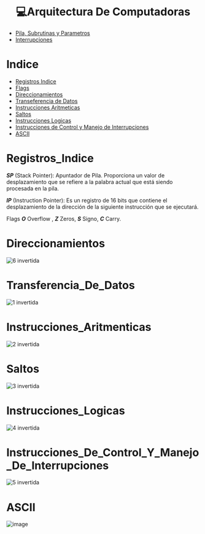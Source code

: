 <h1 align="center"> 💻Arquitectura De Computadoras </h1>

- [Pila, Subrutinas y Parametros](/Assembler.md)
- [Interrupciones](/Interrupciones.md)

Indice
=================

   * [Registros Indice](#Registros_Indice)
   * [Flags](#Flags)
   * [Direccionamientos](#Direccionamientos)
   * [Transeferencia de Datos](#Transferencia_De_Datos)
   * [Instrucciones Aritmeticas](#Instrucciones_Aritmeticas)
   * [Saltos](#Saltos)
   * [Instrucciones Logicas](#Instrucciones_Logicas)
   * [Instrucciones de Control y Manejo de Interrupciones](Instrucciones_De_Control_Y_Manejo_De_Interrupciones)
   * [ASCII](#ASCII)


Registros_Indice
================
***SP*** (Stack Pointer): Apuntador de Pila. Proporciona un valor de desplazamiento que se refiere a la palabra actual que  está siendo procesada en la pila.

***IP*** (Instruction Pointer): Es un registro de 16 bits que contiene el desplazamiento de la dirección  de la siguiente instrucción que se ejecutará.

Flags
***O*** Overflow , ***Z*** Zeros, ***S*** Signo, ***C*** Carry.

Direccionamientos
=================

![6 invertida](https://user-images.githubusercontent.com/55964635/132963352-2ac465f3-26da-48a4-b015-8dd6922f12c3.png)

Transferencia_De_Datos
======================

![1 invertida](https://user-images.githubusercontent.com/55964635/132963308-a1bb0bc5-99aa-43e3-9f96-a7c8725118dc.png)

Instrucciones_Aritmenticas
==========================

![2 invertida](https://user-images.githubusercontent.com/55964635/132963312-73e4567f-bc1a-44bc-88a8-1fd0e1c5ed89.png)

Saltos
======

![3 invertida](https://user-images.githubusercontent.com/55964635/132963319-23d279ac-7f7b-4217-9d6c-9d922749ebfa.png)

Instrucciones_Logicas
=====================

![4 invertida](https://user-images.githubusercontent.com/55964635/132963321-d6d539f6-616e-45e3-a04b-f80ef3999fb6.png)

Instrucciones_De_Control_Y_Manejo_De_Interrupciones
===================================================

![5 invertida](https://user-images.githubusercontent.com/55964635/132963323-c116eb1f-12fd-4124-ac96-28dfc96cbbba.png)

ASCII
====
![image](https://user-images.githubusercontent.com/55964635/135182216-30868b64-b121-4da2-acfd-66d936154d73.png)

